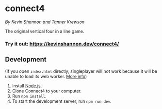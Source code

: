 
# connect4

_By Kevin Shannon and Tanner Krewson_

The original vertical four in a line game.

### Try it out: https://kevinshannon.dev/connect4/

## Development

(If you open `index.html` directly, singleplayer will not work because it will be unable to load its web worker. [More info](https://stackoverflow.com/questions/21408510/chrome-cant-load-web-worker))

1. Install [Node.js](https://nodejs.org/).
2. Clone Connect4 to your computer.
3. Run `npm install`.
4. To start the development server, run `npm run dev`.
